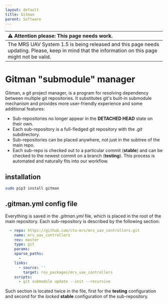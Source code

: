```yaml
---
layout: default
title: Gitman
parent: Software
---
```


| :warning: **Attention please: This page needs work.**                                                                                             |
| :---                                                                                                                                              |
| The MRS UAV System 1.5 is being released and this page needs updating. Please, keep in mind that the information on this page might not be valid. |

# Gitman "submodule" manager

Gitman, a git project manager, is a program for resolving dependency between multiple git repositories.
It substitutes git's built-in submodule mechanism and provides more user-friendly experience and some additional features:

  * Sub-repositories no longer appear in the **DETACHED HEAD** state on their own.
  * Each sub-repository is a full-fledged git repository with the *.git* subdirectory.
  * Sub-repositories can be placed anywhere, not just in the subtree of the main repo.
  * Each sub-repo is checked out to a particular commit (**stable**) and can be checked to the newest commit on a branch (**testing**). This process is automated and naturally fits into our workflow.

## installation

```bash
sudo pip3 install gitman
```

## .gitman.yml config file

Everything is saved in the *.gitman.yml* file, which is placed in the root of the main repository.
Each sub-repository is described by the following section:
```yml
  - repo: https://github.com/ctu-mrs/mrs_uav_controllers.git
    name: mrs_uav_controllers
    rev: master
    type: git
    params:
    sparse_paths:
      -
    links:
      - source: ''
        target: ros_packages/mrs_uav_controllers
    scripts:
      - git submodule update --init --recursive
```
Such section is located twice in the file, first for the **testing** configuration and second for the *locked* **stable** configuration of the sub-repository.
